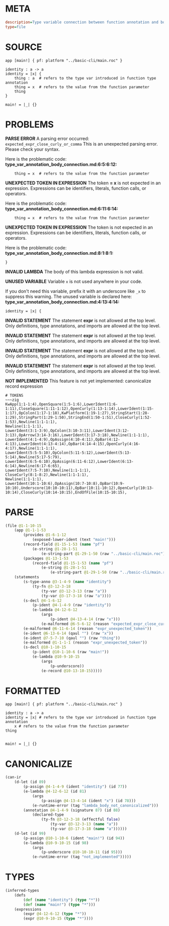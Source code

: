 # META
~~~ini
description=Type variable connection between function annotation and body
type=file
~~~
# SOURCE
~~~roc
app [main!] { pf: platform "../basic-cli/main.roc" }

identity : a -> a
identity = |x| {
    thing : a  # refers to the type var introduced in function type annotation
    thing = x  # refers to the value from the function parameter
    thing
}

main! = |_| {}
~~~
# PROBLEMS
**PARSE ERROR**
A parsing error occurred: `expected_expr_close_curly_or_comma`
This is an unexpected parsing error. Please check your syntax.

Here is the problematic code:
**type_var_annotation_body_connection.md:6:5:6:12:**
```roc
    thing = x  # refers to the value from the function parameter
```


**UNEXPECTED TOKEN IN EXPRESSION**
The token **= x** is not expected in an expression.
Expressions can be identifiers, literals, function calls, or operators.

Here is the problematic code:
**type_var_annotation_body_connection.md:6:11:6:14:**
```roc
    thing = x  # refers to the value from the function parameter
```


**UNEXPECTED TOKEN IN EXPRESSION**
The token  is not expected in an expression.
Expressions can be identifiers, literals, function calls, or operators.

Here is the problematic code:
**type_var_annotation_body_connection.md:8:1:8:1:**
```roc
}
```


**INVALID LAMBDA**
The body of this lambda expression is not valid.

**UNUSED VARIABLE**
Variable ``x`` is not used anywhere in your code.

If you don't need this variable, prefix it with an underscore like `_x` to suppress this warning.
The unused variable is declared here:
**type_var_annotation_body_connection.md:4:13:4:14:**
```roc
identity = |x| {
```


**INVALID STATEMENT**
The statement **expr** is not allowed at the top level.
Only definitions, type annotations, and imports are allowed at the top level.

**INVALID STATEMENT**
The statement **expr** is not allowed at the top level.
Only definitions, type annotations, and imports are allowed at the top level.

**INVALID STATEMENT**
The statement **expr** is not allowed at the top level.
Only definitions, type annotations, and imports are allowed at the top level.

**INVALID STATEMENT**
The statement **expr** is not allowed at the top level.
Only definitions, type annotations, and imports are allowed at the top level.

**NOT IMPLEMENTED**
This feature is not yet implemented: canonicalize record expression


~~~
# TOKENS
~~~zig
KwApp(1:1-1:4),OpenSquare(1:5-1:6),LowerIdent(1:6-1:11),CloseSquare(1:11-1:12),OpenCurly(1:13-1:14),LowerIdent(1:15-1:17),OpColon(1:17-1:18),KwPlatform(1:19-1:27),StringStart(1:28-1:29),StringPart(1:29-1:50),StringEnd(1:50-1:51),CloseCurly(1:52-1:53),Newline(1:1-1:1),
Newline(1:1-1:1),
LowerIdent(3:1-3:9),OpColon(3:10-3:11),LowerIdent(3:12-3:13),OpArrow(3:14-3:16),LowerIdent(3:17-3:18),Newline(1:1-1:1),
LowerIdent(4:1-4:9),OpAssign(4:10-4:11),OpBar(4:12-4:13),LowerIdent(4:13-4:14),OpBar(4:14-4:15),OpenCurly(4:16-4:17),Newline(1:1-1:1),
LowerIdent(5:5-5:10),OpColon(5:11-5:12),LowerIdent(5:13-5:14),Newline(5:17-5:79),
LowerIdent(6:5-6:10),OpAssign(6:11-6:12),LowerIdent(6:13-6:14),Newline(6:17-6:65),
LowerIdent(7:5-7:10),Newline(1:1-1:1),
CloseCurly(8:1-8:2),Newline(1:1-1:1),
Newline(1:1-1:1),
LowerIdent(10:1-10:6),OpAssign(10:7-10:8),OpBar(10:9-10:10),Underscore(10:10-10:11),OpBar(10:11-10:12),OpenCurly(10:13-10:14),CloseCurly(10:14-10:15),EndOfFile(10:15-10:15),
~~~
# PARSE
~~~clojure
(file @1-1-10-15
	(app @1-1-1-53
		(provides @1-6-1-12
			(exposed-lower-ident (text "main!")))
		(record-field @1-15-1-53 (name "pf")
			(e-string @1-28-1-51
				(e-string-part @1-29-1-50 (raw "../basic-cli/main.roc"))))
		(packages @1-13-1-53
			(record-field @1-15-1-53 (name "pf")
				(e-string @1-28-1-51
					(e-string-part @1-29-1-50 (raw "../basic-cli/main.roc"))))))
	(statements
		(s-type-anno @3-1-4-9 (name "identity")
			(ty-fn @3-12-3-18
				(ty-var @3-12-3-13 (raw "a"))
				(ty-var @3-17-3-18 (raw "a"))))
		(s-decl @4-1-6-12
			(p-ident @4-1-4-9 (raw "identity"))
			(e-lambda @4-12-6-12
				(args
					(p-ident @4-13-4-14 (raw "x")))
				(e-malformed @6-5-6-12 (reason "expected_expr_close_curly_or_comma"))))
		(e-malformed @6-11-6-14 (reason "expr_unexpected_token"))
		(e-ident @6-13-6-14 (qaul "") (raw "x"))
		(e-ident @7-5-7-10 (qaul "") (raw "thing"))
		(e-malformed @1-1-1-1 (reason "expr_unexpected_token"))
		(s-decl @10-1-10-15
			(p-ident @10-1-10-6 (raw "main!"))
			(e-lambda @10-9-10-15
				(args
					(p-underscore))
				(e-record @10-13-10-15)))))
~~~
# FORMATTED
~~~roc
app [main!] { pf: platform "../basic-cli/main.roc" }

identity : a -> a
identity = |x| # refers to the type var introduced in function type annotation
	x # refers to the value from the function parameter
thing


main! = |_| {}
~~~
# CANONICALIZE
~~~clojure
(can-ir
	(d-let (id 89)
		(p-assign @4-1-4-9 (ident "identity") (id 77))
		(e-lambda @4-12-6-12 (id 81)
			(args
				(p-assign @4-13-4-14 (ident "x") (id 78)))
			(e-runtime-error (tag "lambda_body_not_canonicalized")))
		(annotation @4-1-4-9 (signature 87) (id 88)
			(declared-type
				(ty-fn @3-12-3-18 (effectful false)
					(ty-var @3-12-3-13 (name "a"))
					(ty-var @3-17-3-18 (name "a"))))))
	(d-let (id 99)
		(p-assign @10-1-10-6 (ident "main!") (id 94))
		(e-lambda @10-9-10-15 (id 98)
			(args
				(p-underscore @10-10-10-11 (id 95)))
			(e-runtime-error (tag "not_implemented")))))
~~~
# TYPES
~~~clojure
(inferred-types
	(defs
		(def (name "identity") (type "*"))
		(def (name "main!") (type "*")))
	(expressions
		(expr @4-12-6-12 (type "*"))
		(expr @10-9-10-15 (type "*"))))
~~~